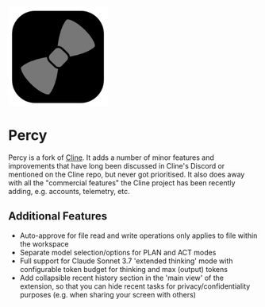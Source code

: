 <img src="/assets/icons/icon.png" style="width: 200px"/>

# Percy

Percy is a fork of [Cline](https://www.github.com/cline/cline). It adds a number of minor features and improvements that have long been discussed in Cline's Discord or mentioned on the Cline repo, but never got prioritised. It also does away with all the "commercial features" the Cline project has been recently adding, e.g. accounts, telemetry, etc.

## Additional Features

- Auto-approve for file read and write operations only applies to file within the workspace
- Separate model selection/options for PLAN and ACT modes
- Full support for Claude Sonnet 3.7 'extended thinking' mode with configurable token budget for thinking and max (output) tokens
- Add collapsible recent history section in the 'main view' of the extension, so that you can hide recent tasks for privacy/confidentiality purposes (e.g. when sharing your screen with others)
